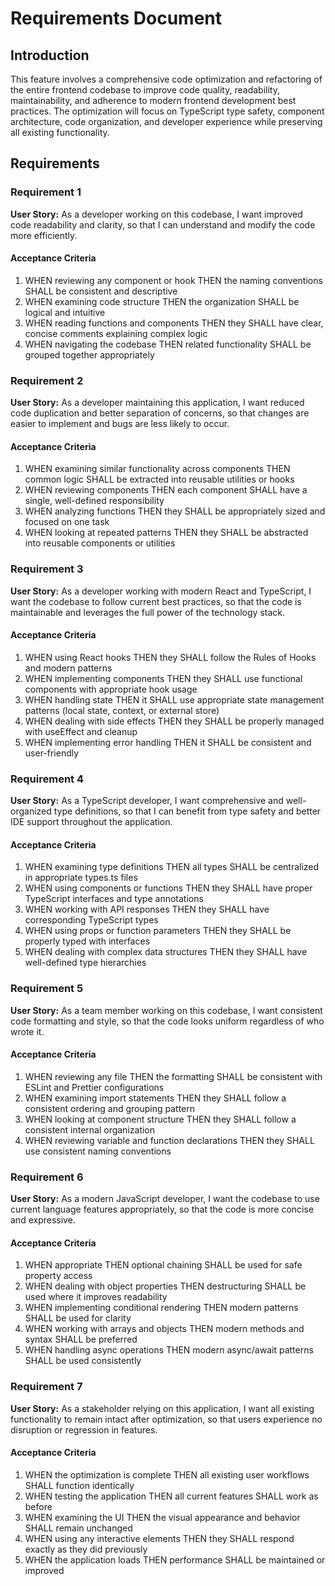 # Requirements Document

## Introduction

This feature involves a comprehensive code optimization and refactoring of the entire frontend codebase to improve code quality, readability, maintainability, and adherence to modern frontend development best practices. The optimization will focus on TypeScript type safety, component architecture, code organization, and developer experience while preserving all existing functionality.

## Requirements

### Requirement 1

**User Story:** As a developer working on this codebase, I want improved code readability and clarity, so that I can understand and modify the code more efficiently.

#### Acceptance Criteria

1. WHEN reviewing any component or hook THEN the naming conventions SHALL be consistent and descriptive
2. WHEN examining code structure THEN the organization SHALL be logical and intuitive
3. WHEN reading functions and components THEN they SHALL have clear, concise comments explaining complex logic
4. WHEN navigating the codebase THEN related functionality SHALL be grouped together appropriately

### Requirement 2

**User Story:** As a developer maintaining this application, I want reduced code duplication and better separation of concerns, so that changes are easier to implement and bugs are less likely to occur.

#### Acceptance Criteria

1. WHEN examining similar functionality across components THEN common logic SHALL be extracted into reusable utilities or hooks
2. WHEN reviewing components THEN each component SHALL have a single, well-defined responsibility
3. WHEN analyzing functions THEN they SHALL be appropriately sized and focused on one task
4. WHEN looking at repeated patterns THEN they SHALL be abstracted into reusable components or utilities

### Requirement 3

**User Story:** As a developer working with modern React and TypeScript, I want the codebase to follow current best practices, so that the code is maintainable and leverages the full power of the technology stack.

#### Acceptance Criteria

1. WHEN using React hooks THEN they SHALL follow the Rules of Hooks and modern patterns
2. WHEN implementing components THEN they SHALL use functional components with appropriate hook usage
3. WHEN handling state THEN it SHALL use appropriate state management patterns (local state, context, or external store)
4. WHEN dealing with side effects THEN they SHALL be properly managed with useEffect and cleanup
5. WHEN implementing error handling THEN it SHALL be consistent and user-friendly

### Requirement 4

**User Story:** As a TypeScript developer, I want comprehensive and well-organized type definitions, so that I can benefit from type safety and better IDE support throughout the application.

#### Acceptance Criteria

1. WHEN examining type definitions THEN all types SHALL be centralized in appropriate types.ts files
2. WHEN using components or functions THEN they SHALL have proper TypeScript interfaces and type annotations
3. WHEN working with API responses THEN they SHALL have corresponding TypeScript types
4. WHEN using props or function parameters THEN they SHALL be properly typed with interfaces
5. WHEN dealing with complex data structures THEN they SHALL have well-defined type hierarchies

### Requirement 5

**User Story:** As a team member working on this codebase, I want consistent code formatting and style, so that the code looks uniform regardless of who wrote it.

#### Acceptance Criteria

1. WHEN reviewing any file THEN the formatting SHALL be consistent with ESLint and Prettier configurations
2. WHEN examining import statements THEN they SHALL follow a consistent ordering and grouping pattern
3. WHEN looking at component structure THEN they SHALL follow a consistent internal organization
4. WHEN reviewing variable and function declarations THEN they SHALL use consistent naming conventions

### Requirement 6

**User Story:** As a modern JavaScript developer, I want the codebase to use current language features appropriately, so that the code is more concise and expressive.

#### Acceptance Criteria

1. WHEN appropriate THEN optional chaining SHALL be used for safe property access
2. WHEN dealing with object properties THEN destructuring SHALL be used where it improves readability
3. WHEN implementing conditional rendering THEN modern patterns SHALL be used for clarity
4. WHEN working with arrays and objects THEN modern methods and syntax SHALL be preferred
5. WHEN handling async operations THEN modern async/await patterns SHALL be used consistently

### Requirement 7

**User Story:** As a stakeholder relying on this application, I want all existing functionality to remain intact after optimization, so that users experience no disruption or regression in features.

#### Acceptance Criteria

1. WHEN the optimization is complete THEN all existing user workflows SHALL function identically
2. WHEN testing the application THEN all current features SHALL work as before
3. WHEN examining the UI THEN the visual appearance and behavior SHALL remain unchanged
4. WHEN using any interactive elements THEN they SHALL respond exactly as they did previously
5. WHEN the application loads THEN performance SHALL be maintained or improved